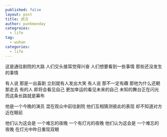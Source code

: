```yaml
---
published: false
layout: post
title: 武汉
author: punkmonday
categroies:
  - life
tag:
  - wuhan
categories:
  - life
---
```

这是通往剧院的大路
人们交头接耳觉得兴奋
人们想要看到一些事情
那些还没发生的事情

有人说 那是一出喜剧
立刻就有人发出大笑
有人说 那不一定有趣
那他为什么还朝那走去
有的人 即将会看见自己
更加幸运的看见未来的自己
未知的舞台正在闪光
而这条长路就是幕布
 
他是一个今晚的演员
混在观众中前往剧院
他们互相猜测彼此的表现
却不知道对方近在眼前
 
他们认为这会是
一个难忘的夜晚
一个有灯光的夜晚
他们认为这会是
一个难忘的夜晚
在灯光中昨日重现双眼
